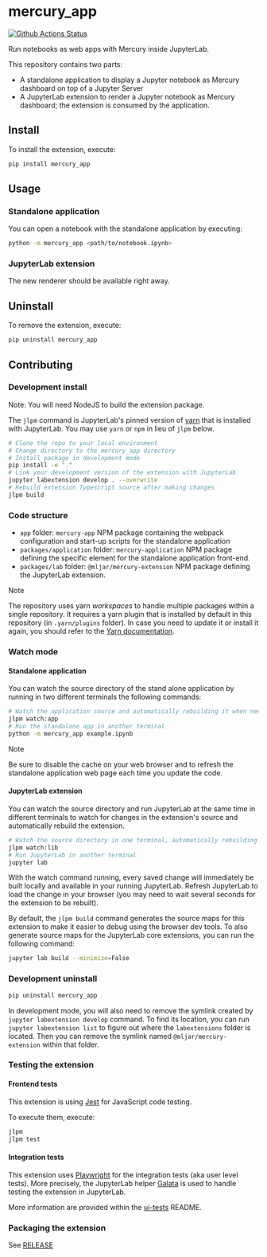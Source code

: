 # mercury_app

[![Github Actions Status](https://github.com/mljar/mercury-extension/workflows/Build/badge.svg)](https://github.com/mljar/mercury-extension/actions/workflows/build.yml)

Run notebooks as web apps with Mercury inside JupyterLab.

This repository contains two parts:

- A standalone application to display a Jupyter notebook as Mercury dashboard on top of a Jupyter Server
- A JupyterLab extension to render a Jupyter notebook as Mercury dashboard; the extension is consumed by the application.

## Install

To install the extension, execute:

```bash
pip install mercury_app
```

## Usage

### Standalone application

You can open a notebook with the standalone application by executing:

```sh
python -m mercury_app <path/to/notebook.ipynb>
```

### JupyterLab extension

The new renderer should be available right away.

## Uninstall

To remove the extension, execute:

```bash
pip uninstall mercury_app
```

## Contributing

### Development install

Note: You will need NodeJS to build the extension package.

The `jlpm` command is JupyterLab's pinned version of
[yarn](https://yarnpkg.com/) that is installed with JupyterLab. You may use
`yarn` or `npm` in lieu of `jlpm` below.

```bash
# Clone the repo to your local environment
# Change directory to the mercury_app directory
# Install package in development mode
pip install -e "."
# Link your development version of the extension with JupyterLab
jupyter labextension develop . --overwrite
# Rebuild extension Typescript source after making changes
jlpm build
```

### Code structure

- `app` folder: `mercury-app` NPM package containing the webpack configuration and start-up scripts for the standalone application
- `packages/application` folder: `mercury-application` NPM package defining the specific element for the standalone application front-end.
- `packages/lab` folder: `@mljar/mercury-extension` NPM package defining the JupyterLab extension.

> [!NOTE]
> The repository uses yarn _workspaces_ to handle multiple packages within a single repository. It requires a yarn
> plugin that is installed by default in this repository (in `.yarn/plugins` folder). In case you need to
> update it or install it again, you should refer to the [Yarn documentation](https://yarnpkg.com/cli/plugin/import).

### Watch mode

#### Standalone application

You can watch the source directory of the stand alone application by running in two different terminals the following commands:

```sh
# Watch the application source and automatically rebuilding it when needed
jlpm watch:app
# Run the standalone app in another terminal
python -m mercury_app example.ipynb
```

> [!NOTE]
> Be sure to disable the cache on your web browser and to refresh
> the standalone application web page each time you update the
> code.

#### JupyterLab extension

You can watch the source directory and run JupyterLab at the same time in different terminals to watch for changes in the extension's source and automatically rebuild the extension.

```bash
# Watch the source directory in one terminal, automatically rebuilding when needed
jlpm watch:lib
# Run JupyterLab in another terminal
jupyter lab
```

With the watch command running, every saved change will immediately be built locally and available in your running JupyterLab. Refresh JupyterLab to load the change in your browser (you may need to wait several seconds for the extension to be rebuilt).

By default, the `jlpm build` command generates the source maps for this extension to make it easier to debug using the browser dev tools. To also generate source maps for the JupyterLab core extensions, you can run the following command:

```bash
jupyter lab build --minimize=False
```

### Development uninstall

```bash
pip uninstall mercury_app
```

In development mode, you will also need to remove the symlink created by `jupyter labextension develop`
command. To find its location, you can run `jupyter labextension list` to figure out where the `labextensions`
folder is located. Then you can remove the symlink named `@mljar/mercury-extension` within that folder.

### Testing the extension

#### Frontend tests

This extension is using [Jest](https://jestjs.io/) for JavaScript code testing.

To execute them, execute:

```sh
jlpm
jlpm test
```

#### Integration tests

This extension uses [Playwright](https://playwright.dev/docs/intro) for the integration tests (aka user level tests).
More precisely, the JupyterLab helper [Galata](https://github.com/jupyterlab/jupyterlab/tree/master/galata) is used to handle testing the extension in JupyterLab.

More information are provided within the [ui-tests](./ui-tests/README.md) README.

### Packaging the extension

See [RELEASE](RELEASE.md)
